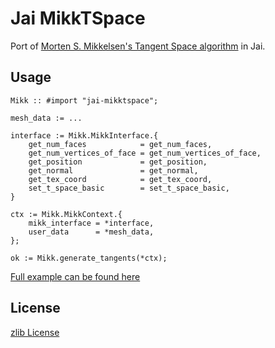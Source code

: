 # Jai MikkTSpace

Port of [Morten S. Mikkelsen's Tangent Space algorithm](https://github.com/mmikk/MikkTSpace) in Jai.

## Usage

```odin
Mikk :: #import "jai-mikktspace";

mesh_data := ...

interface := Mikk.MikkInterface.{
    get_num_faces            = get_num_faces,
    get_num_vertices_of_face = get_num_vertices_of_face,
    get_position             = get_position,
    get_normal               = get_normal,
    get_tex_coord            = get_tex_coord,
    set_t_space_basic        = set_t_space_basic,
}

ctx := Mikk.MikkContext.{
    mikk_interface = *interface,
    user_data      = *mesh_data,
};

ok := Mikk.generate_tangents(*ctx);
```

[Full example can be found here](example/example.jai)

## License
[zlib License](LICENSE)
